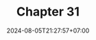---
weight: 4300
title: "Chapter 31"
description: "Regular Expressions"
icon: "article"
date: "2024-08-05T21:27:57+07:00"
lastmod: "2024-08-05T21:27:57+07:00"
draft: false
toc: true
---